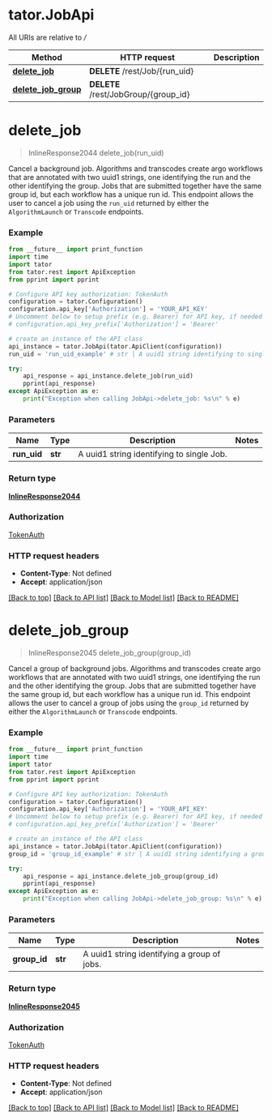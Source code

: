 # tator.JobApi

All URIs are relative to */*

Method | HTTP request | Description
------------- | ------------- | -------------
[**delete_job**](JobApi.md#delete_job) | **DELETE** /rest/Job/{run_uid} | 
[**delete_job_group**](JobApi.md#delete_job_group) | **DELETE** /rest/JobGroup/{group_id} | 

# **delete_job**
> InlineResponse2044 delete_job(run_uid)



Cancel a background job.  Algorithms and transcodes create argo workflows that are annotated with two uuid1 strings, one identifying the run and the other identifying the group. Jobs that are submitted together have the same group id, but each workflow has a unique run id.  This endpoint allows the user to cancel a job using the `run_uid` returned by either the `AlgorithmLaunch` or `Transcode` endpoints.

### Example
```python
from __future__ import print_function
import time
import tator
from tator.rest import ApiException
from pprint import pprint

# Configure API key authorization: TokenAuth
configuration = tator.Configuration()
configuration.api_key['Authorization'] = 'YOUR_API_KEY'
# Uncomment below to setup prefix (e.g. Bearer) for API key, if needed
# configuration.api_key_prefix['Authorization'] = 'Bearer'

# create an instance of the API class
api_instance = tator.JobApi(tator.ApiClient(configuration))
run_uid = 'run_uid_example' # str | A uuid1 string identifying to single Job.

try:
    api_response = api_instance.delete_job(run_uid)
    pprint(api_response)
except ApiException as e:
    print("Exception when calling JobApi->delete_job: %s\n" % e)
```

### Parameters

Name | Type | Description  | Notes
------------- | ------------- | ------------- | -------------
 **run_uid** | **str**| A uuid1 string identifying to single Job. | 

### Return type

[**InlineResponse2044**](InlineResponse2044.md)

### Authorization

[TokenAuth](../README.md#TokenAuth)

### HTTP request headers

 - **Content-Type**: Not defined
 - **Accept**: application/json

[[Back to top]](#) [[Back to API list]](../README.md#documentation-for-api-endpoints) [[Back to Model list]](../README.md#documentation-for-models) [[Back to README]](../README.md)

# **delete_job_group**
> InlineResponse2045 delete_job_group(group_id)



Cancel a group of background jobs.  Algorithms and transcodes create argo workflows that are annotated with two uuid1 strings, one identifying the run and the other identifying the group. Jobs that are submitted together have the same group id, but each workflow has a unique run id.  This endpoint allows the user to cancel a group of jobs using the `group_id`  returned by either the `AlgorithmLaunch` or `Transcode` endpoints.

### Example
```python
from __future__ import print_function
import time
import tator
from tator.rest import ApiException
from pprint import pprint

# Configure API key authorization: TokenAuth
configuration = tator.Configuration()
configuration.api_key['Authorization'] = 'YOUR_API_KEY'
# Uncomment below to setup prefix (e.g. Bearer) for API key, if needed
# configuration.api_key_prefix['Authorization'] = 'Bearer'

# create an instance of the API class
api_instance = tator.JobApi(tator.ApiClient(configuration))
group_id = 'group_id_example' # str | A uuid1 string identifying a group of jobs.

try:
    api_response = api_instance.delete_job_group(group_id)
    pprint(api_response)
except ApiException as e:
    print("Exception when calling JobApi->delete_job_group: %s\n" % e)
```

### Parameters

Name | Type | Description  | Notes
------------- | ------------- | ------------- | -------------
 **group_id** | **str**| A uuid1 string identifying a group of jobs. | 

### Return type

[**InlineResponse2045**](InlineResponse2045.md)

### Authorization

[TokenAuth](../README.md#TokenAuth)

### HTTP request headers

 - **Content-Type**: Not defined
 - **Accept**: application/json

[[Back to top]](#) [[Back to API list]](../README.md#documentation-for-api-endpoints) [[Back to Model list]](../README.md#documentation-for-models) [[Back to README]](../README.md)

